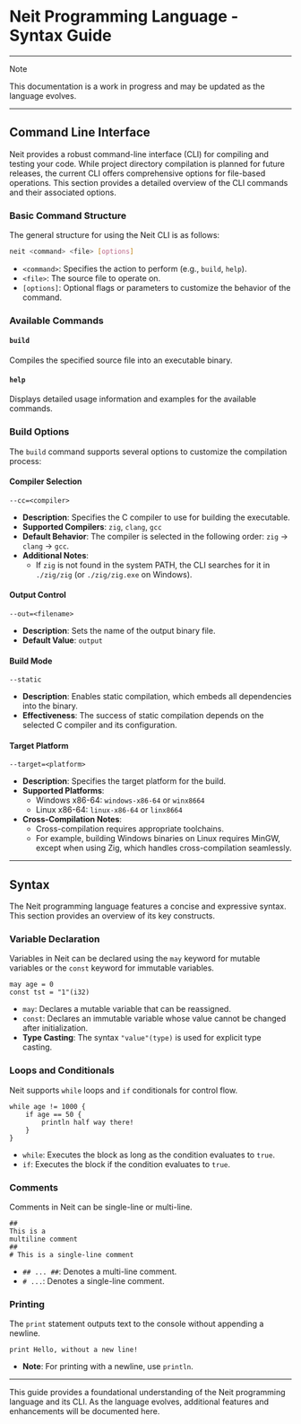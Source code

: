 # Neit Programming Language - Syntax Guide

---

> [!NOTE]
> This documentation is a work in progress and may be updated as the language evolves.

---

## Command Line Interface

Neit provides a robust command-line interface (CLI) for compiling and testing your code. While project directory compilation is planned for future releases, the current CLI offers comprehensive options for file-based operations. This section provides a detailed overview of the CLI commands and their associated options.

### Basic Command Structure

The general structure for using the Neit CLI is as follows:

```bash
neit <command> <file> [options]
```

- `<command>`: Specifies the action to perform (e.g., `build`, `help`).
- `<file>`: The source file to operate on.
- `[options]`: Optional flags or parameters to customize the behavior of the command.

### Available Commands

#### `build`
Compiles the specified source file into an executable binary.

#### `help`
Displays detailed usage information and examples for the available commands.

### Build Options

The `build` command supports several options to customize the compilation process:

#### Compiler Selection
`--cc=<compiler>`

- **Description**: Specifies the C compiler to use for building the executable.
- **Supported Compilers**: `zig`, `clang`, `gcc`
- **Default Behavior**: The compiler is selected in the following order: `zig` → `clang` → `gcc`.
- **Additional Notes**: 
    - If `zig` is not found in the system PATH, the CLI searches for it in `./zig/zig` (or `./zig/zig.exe` on Windows).

#### Output Control
`--out=<filename>`

- **Description**: Sets the name of the output binary file.
- **Default Value**: `output`

#### Build Mode
`--static`

- **Description**: Enables static compilation, which embeds all dependencies into the binary.
- **Effectiveness**: The success of static compilation depends on the selected C compiler and its configuration.

#### Target Platform
`--target=<platform>`

- **Description**: Specifies the target platform for the build.
- **Supported Platforms**:
    - Windows x86-64: `windows-x86-64` or `winx8664`
    - Linux x86-64: `linux-x86-64` or `linx8664`
- **Cross-Compilation Notes**:
    - Cross-compilation requires appropriate toolchains.
    - For example, building Windows binaries on Linux requires MinGW, except when using Zig, which handles cross-compilation seamlessly.

---
## Syntax

The Neit programming language features a concise and expressive syntax. This section provides an overview of its key constructs.

### Variable Declaration

Variables in Neit can be declared using the `may` keyword for mutable variables or the `const` keyword for immutable variables.

```neit
may age = 0
const tst = "1"(i32)
```

- `may`: Declares a mutable variable that can be reassigned.
- `const`: Declares an immutable variable whose value cannot be changed after initialization.
- **Type Casting**: The syntax `"value"(type)` is used for explicit type casting.

### Loops and Conditionals

Neit supports `while` loops and `if` conditionals for control flow.

```neit
while age != 1000 {
    if age == 50 {
        println half way there!
    }
}
```

- `while`: Executes the block as long as the condition evaluates to `true`.
- `if`: Executes the block if the condition evaluates to `true`.

### Comments

Comments in Neit can be single-line or multi-line.

```neit
##
This is a
multiline comment
##
# This is a single-line comment
```

- `## ... ##`: Denotes a multi-line comment.
- `# ...`: Denotes a single-line comment.

### Printing

The `print` statement outputs text to the console without appending a newline.

```neit
print Hello, without a new line!
```

- **Note**: For printing with a newline, use `println`.

---

This guide provides a foundational understanding of the Neit programming language and its CLI. As the language evolves, additional features and enhancements will be documented here.
